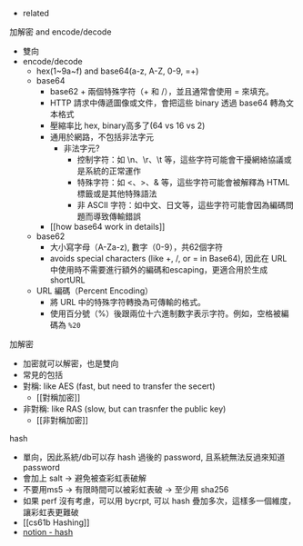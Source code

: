 - related




加解密 and encode/decode
- 雙向
- encode/decode
	- hex(1~9a~f) and base64(a-z, A-Z, 0-9, =+)
	- base64
		- base62 + 兩個特殊字符（+ 和 /），並且通常會使用 = 來填充。
		- HTTP 請求中傳遞圖像或文件，會把這些 binary 透過 base64 轉為文本格式
		- 壓縮率比 hex, binary高多了(64 vs 16 vs 2)
		- 通用於網路，不包括非法字元
			- 非法字元?
				- 控制字符：如 \n、\r、\t 等，這些字符可能會干擾網絡協議或是系統的正常運作
				- 特殊字符：如 <、>、& 等，這些字符可能會被解釋為 HTML 標籤或是其他特殊語法
				- 非 ASCII 字符：如中文、日文等，這些字符可能會因為編碼問題而導致傳輸錯誤
		- [[how base64 work in details]]
	- base62
		- 大小寫字母（A-Za-z), 數字（0-9），共62個字符
		- avoids special characters (like +, /, or = in Base64), 因此在 URL 中使用時不需要進行額外的編碼和escaping，更適合用於生成 shortURL
	- URL 編碼（Percent Encoding）
		- 將 URL 中的特殊字符轉換為可傳輸的格式。
		- 使用百分號（%）後跟兩位十六進制數字表示字符。例如，空格被編碼為 `%20`




加解密
- 加密就可以解密，也是雙向
- 常見的包括
- 對稱: like AES (fast, but need to transfer the secert)
	- [[對稱加密]]
- 非對稱: like RAS  (slow, but can trasnfer the public key)
	- [[非對稱加密]]




 hash
- 單向，因此系統/db可以存 hash 過後的 password, 且系統無法反過來知道 password
- 會加上 salt → 避免被查彩虹表破解
- 不要用ms5 → 有限時間可以被彩虹表破 → 至少用 sha256
- 如果 perf 沒有考慮，可以用 bycrpt, 可以 hash 疊加多次，這樣多一個維度，讓彩虹表更難破
-  [[cs61b Hashing]]
- [ notion - hash](https://www.notion.so/nture4388/hash-hashMap-32b2de7517d744a0928f328a4f458ac2?pvs=4)